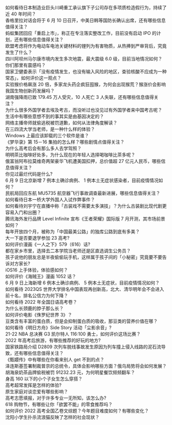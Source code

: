 如何看待日本制造业巨头川崎重工承认旗下子公司存在多项质检造假行为，持续了近 40 年时间？  
香格里拉对话会将于 6 月 10 日召开，中美日韩等国防长确认出席，还有哪些信息值得关注？  
蚂蚁集团回应「重启上市」，称正在专注落实整改工作，目前没有启动 IPO 的计划，还有哪些信息值得关注？  
欧盟考虑将作为电动车电池关键材料的锂列为有害物质，从热捧到严审背后，究竟发生了什么？  
四川阿坝州马尔康市境内发生多次地震，最大震级 6.0 级，目前当地情况如何？你们那里有震感吗？  
国家卫健委表示「没有疫情发生，也没有输入风险的地区，查验核酸不应成为一种常态」，如何评价这一观点？  
实验猴价格飙涨 20 倍，多家龙头药企疯狂囤猴，为何会出现猴荒？猴涨价会影响我国生物创新药发展吗？  
湖南强降雨已致 179.45 万人受灾，10 人死亡 3 人失联，还有哪些信息值得关注？  
为什么很多外国学者去埃及考古，而没听过也没见过有外国学者来中国考古呢？  
生活中有哪些意想不到的事其实是由基因决定的？  
网络主播帝师就偷逃税被罚道歉，如何从法律角度解读？  
在三四流大学当老师，是一种什么样的体验？  
Windows 上最应该卸载的三个软件是谁？  
《梦华录》第 15－16 集拍的怎么样？哪些剧情点值得关注？  
为什么高考后会有那么多人去学驾照？  
明明茶比咖啡好处多，为什么现在的年轻人选择喝咖啡比茶多呢？  
俄富翁阿布拉莫维奇两架豪华飞机遭美国扣押，总价值超 27 亿元人民币，哪些信息值得关注？  
你见过最烂代码是什么?  
6 月 9 日北京新增 7 例本土确诊病例、 1 例本土无症状感染者，目前疫情情况如何？  
民航局回应东航 MU5735 航空器飞行事故调查最新进展，哪些信息值得关注？  
如何看待日本一桥大学外国人入试作弊事件？  
如何看待刘宇宁在直播中称「古装戏不需要太多演技」？为什么古装剧比现代剧更容易入门和出圈？  
腾讯海外发行品牌 Level Infinite 宣布《王者荣耀》国际版 7 月开测，其市场前景如何？  
每年开放四个月，被称为「中国最美公路」的独库公路到底有多美？  
大一下是否要退学参加 23 高考?  
如何评价漫画《一人之下》579（616）话?  
都在家乡市里，选择去二本学院当老师还是区直选调生公务员？  
孩子说他的朋友总是半夜偷偷玩手机，这样属于孩子间的「小秘密」究竟要不要告诉对方家长?  
iOS16 上手体验，体验感如何？  
如何评价《海贼王》漫画 1052 话？  
6 月 9 日上海新增 6 例本土确诊病例、 5 例本土无症状，目前疫情情况如何？  
如何看待 2023QS 世界大学排名中国表现再创新高，北大、清华明年会不会进入前十名，排名公信力为何下降？  
如何看待 2022 年全国日语高考卷？  
为什么长颈鹿的脖子那么长？  
如何评价电影《侏罗纪世界 3》？  
豆类含有丰富的蛋白质，但是会抑制蛋白质的吸收，那豆类的营养价值在哪？  
如何看待《明日方舟》Side Story 活动「尘影余音」?  
21-22 NBA 总决赛 G3 凯尔特人 116:100 勇士，如何评价这场比赛？  
2022 年高考后旅游，有哪些推荐的好玩的地方?  
国家铁路局介绍 D2809 次列车脱线事故发生原因为列车撞上侵入线路的泥石流导致，还有哪些信息值得关注？  
《甄嬛传》中有哪些在你看来别人 get 不到的点？  
泽连斯基签署制裁普京的总统令，具体会影响哪些方面？俄乌局势将会如何发展？  
胡海泉奶茶品牌偷税被罚 91232.23 元，为何明星餐饮频频翻车？  
身高 160 以下的小个子女生怎么穿搭？  
高考超常发挥是怎样的体验?  
原生家庭对谈恋爱有哪些影响？  
高考志愿填报，对于许多专业一无所知，该怎么办?  
618 购物节，有哪些让你「欲罢不能」的零食推荐吗？  
如何评价 2022 高考全国乙卷文综题？今年题目难度如何？有哪些变化？  
沈阳小学生扑杀流浪猫反映了怎样的社会现状？  
